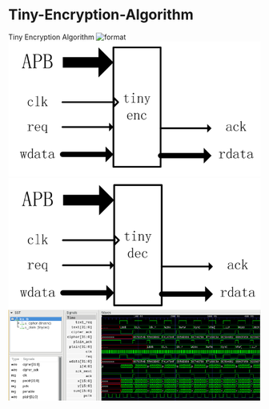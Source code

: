 # Tiny-Encryption-Algorithm
Tiny Encryption Algorithm
![format](https://upload.wikimedia.org/wikipedia/commons/a/a1/TEA_InfoBox_Diagram.png)
![format](https://github.com/BHa2R00/Tiny-Encryption-Algorithm/blob/main/doc/20250805121912_711x381_scrot.png)
![format](https://github.com/BHa2R00/Tiny-Encryption-Algorithm/blob/main/doc/20250805121919_706x364_scrot.png)
![format](https://github.com/BHa2R00/Tiny-Encryption-Algorithm/blob/main/20250805125449_977x352_scrot.png)
